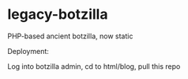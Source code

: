 # legacy-botzilla
PHP-based ancient botzilla, now static

Deployment:

Log into botzilla admin, cd to html/blog, pull this repo
